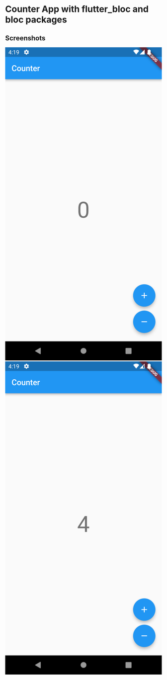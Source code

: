 # Counter App with flutter_bloc and bloc packages


## Screenshots
![Alt text](/ScreenShots/ss1.png?raw=true "Screenshot1")
![Alt text](/ScreenShots/ss2.png?raw=true "Screenshot2")
